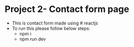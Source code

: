 # Project 2- Contact form page

<ul>
<li>This is contact form made using # reactjs
<li> To run this please follow below steps:
    <ul>
    <li> npm i
    <li>npm run dev
    </ul>
</ul>
